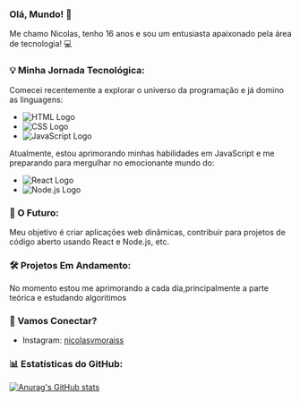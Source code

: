 ### Olá, Mundo! 👋

Me chamo Nicolas, tenho 16 anos e sou um entusiasta apaixonado pela área de tecnologia! :computer:

### 💡 Minha Jornada Tecnológica:

Comecei recentemente a explorar o universo da programação e já domino as linguagens:

- ![HTML Logo](https://img.shields.io/badge/HTML-239120?style=for-the-badge&logo=html5&logoColor=white)
- ![CSS Logo](https://img.shields.io/badge/CSS-239120?&style=for-the-badge&logo=css3&logoColor=white)
-  ![JavaScript Logo](https://img.shields.io/badge/JavaScript-F7DF1E?style=for-the-badge&logo=javascript&logoColor=black)

Atualmente, estou aprimorando minhas habilidades em JavaScript e me preparando para mergulhar no emocionante mundo do:

- ![React Logo](https://img.shields.io/badge/React-61DAFB?style=for-the-badge&logo=react&logoColor=white)
- ![Node.js Logo](https://img.shields.io/badge/Node.js-43853D?style=for-the-badge&logo=node.js&logoColor=white)

### 🚀 O Futuro:

Meu objetivo é criar aplicações web dinâmicas, contribuir para projetos de código aberto usando React e Node.js, etc.

### 🛠️ Projetos Em Andamento:

No momento estou me aprimorando a cada dia,principalmente a parte teórica e estudando algoritimos

### 📱 Vamos Conectar?

- Instagram: [nicolasvmoraiss](https://www.instagram.com/nicolasvmoraiss/)

### 📊 Estatísticas do GitHub:

[![Anurag's GitHub stats](https://github-readme-stats.vercel.app/api?username=nicolasvmorais)](https://github.com/anuraghazra/github-readme-stats)
